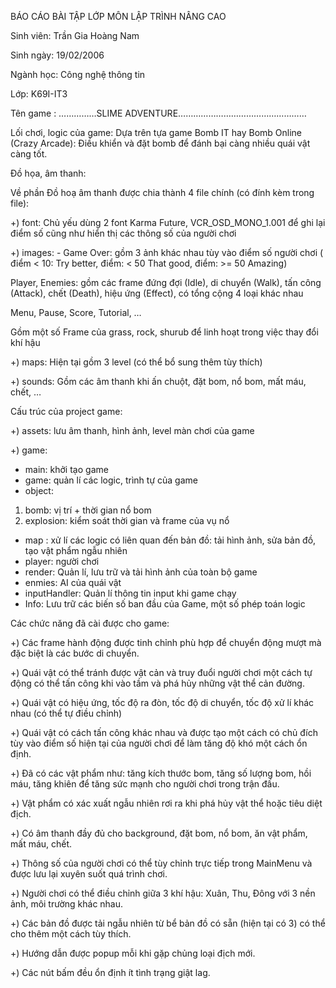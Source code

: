 BÁO CÁO BÀI TẬP LỚP MÔN LẬP TRÌNH NÂNG CAO

Sinh viên: Trần Gia Hoàng Nam	

Sinh ngày: 19/02/2006 

Ngành học: Công nghệ thông tin

Lớp: K69I-IT3

Tên game : ……………SLIME ADVENTURE……………………………………………

Lối chơi, logic của game:
Dựa trên tựa game Bomb IT hay Bomb Online (Crazy Arcade): Điều khiển và đặt bomb để đánh bại càng nhiều quái vật càng tốt.

Đồ họa, âm thanh:

Về phần Đồ hoạ âm thanh được chia thành 4 file chính (có đính kèm trong file):

+) font: Chủ yếu dùng 2 font Karma Future, VCR_OSD_MONO_1.001 để ghi lại điểm số cũng như hiển thị các thông số của người chơi

+) images: - Game Over: gồm 3 ảnh khác nhau tùy vào điểm số người chơi ( điểm < 10: Try better,  điểm:  < 50 That good, điểm: >= 50 Amazing)

Player, Enemies: gồm các frame đứng đợi (Idle), di chuyển (Walk), tấn công (Attack), chết (Death), hiệu ứng (Effect), có tổng cộng 4 loại khác nhau

Menu, Pause, Score, Tutorial, …

Gồm một số Frame của grass, rock, shurub để linh hoạt trong việc thay đổi khí hậu

+) maps: Hiện tại gồm 3 level (có thể bổ sung thêm tùy thích)

+) sounds: Gồm các âm thanh khi ấn chuột, đặt bom, nổ bom, mất máu, chết, …

Cấu trúc của project game:

+) assets: lưu âm thanh, hình ảnh, level màn chơi của game

+) game:

- main: khởi tạo game 
- game: quản lí các logic, trình tự của game
- object:
1. bomb: vị trí + thời gian nổ bom
2. explosion: kiểm soát thời gian và frame của vụ nổ
- map : xử lí các logic có liên quan đến bản đồ: tải hình ảnh, sửa bản đồ, tạo vật phẩm ngẫu nhiên
- player: người chơi
- render: Quản lí, lưu trữ và tải hình ảnh của toàn bộ game
- enmies: AI của quái vật
- inputHandler: Quản lí thông tin input khi game chạy
- Info: Lưu trữ các biến số ban đầu của Game, một số phép toán logic

Các chức năng đã cài được cho game:

+) Các frame hành động được tinh chỉnh phù hợp để chuyển động mượt mà đặc biệt là các bước di chuyển.  

+) Quái vật có thể tránh được vật cản và truy đuổi người chơi một cách tự động có thể tấn công khi vào tầm và phá hủy những vật thể cản đường.

+) Quái vật có hiệu ứng, tốc độ ra đòn, tốc độ di chuyển, tốc độ xử lí khác nhau (có thể tự điều chỉnh)

+) Quái vật có cách tấn công khác nhau và được tạo một cách có chủ đích tùy vào điểm số hiện tại của người chơi để làm tăng độ khó một cách ổn định.

+) Đã có các vật phẩm như: tăng kích thước bom, tăng số lượng bom, hồi máu, tăng khiên để tăng sức mạnh cho người chơi trong trận đấu.

+) Vật phẩm có xác xuất ngẫu nhiên rơi ra khi phá hủy vật thể hoặc tiêu diệt địch.

+) Có âm thanh đầy đủ cho background, đặt bom, nổ bom, ăn vật phẩm, mất máu, chết.

+) Thông số của người chơi có thể tùy chỉnh trực tiếp trong MainMenu và được lưu lại xuyên suốt quá trình chơi.

+) Người chơi có thể điều chỉnh giữa 3 khí hậu: Xuân, Thu, Đông với 3 nền ảnh, môi trường khác nhau.

+) Các bản đồ được tải ngẫu nhiên từ bể bản đồ có sẵn (hiện tại có 3) có thể cho thêm một cách tùy thích.

+) Hướng dẫn được popup mỗi khi gặp chủng loại địch mới.

+) Các nút bấm đều ổn định ít tình trạng giật lag.
